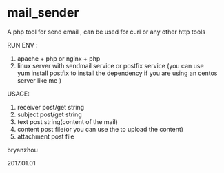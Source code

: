 # mail_sender
A php tool for send email , can be used for curl or any other http tools

RUN ENV : 

1. apache + php  or nginx + php 
2. linux server with sendmail service or postfix service (you can use yum install postfix to install the dependency if you are using an centos server like me )

USAGE:

1. receiver      post/get     string
2. subject       post/get     string 
3. text          post         string(content of the mail)
4. content       post         file(or you can use the to upload the content)
5. attachment    post         file


bryanzhou

2017.01.01
